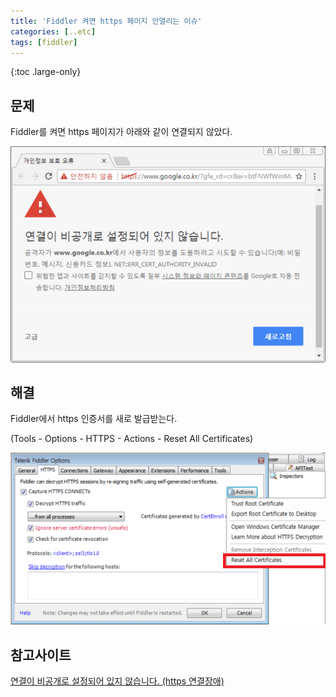 ```yaml
---
title: 'Fiddler 켜면 https 페이지 안열리는 이슈'
categories: [..etc]
tags: [fiddler]
---
```


{:toc .large-only}

## 문제

Fiddler를 켜면 https 페이지가 아래와 같이 연결되지 않았다.

<img src="/assets/img/blog/2022-01-27-fiddler-https_01.png">

## 해결

Fiddler에서 https 인증서를 새로 발급받는다.

(Tools - Options - HTTPS - Actions - Reset All Certificates)

<img src="/assets/img/blog/2022-01-27-fiddler-https_02.png">

## 참고사이트

[연결이 비공개로 설정되어 있지 않습니다. (https 연결장애)](https://m.blog.naver.com/PostView.naver?isHttpsRedirect=true&blogId=best798&logNo=221036498833)
